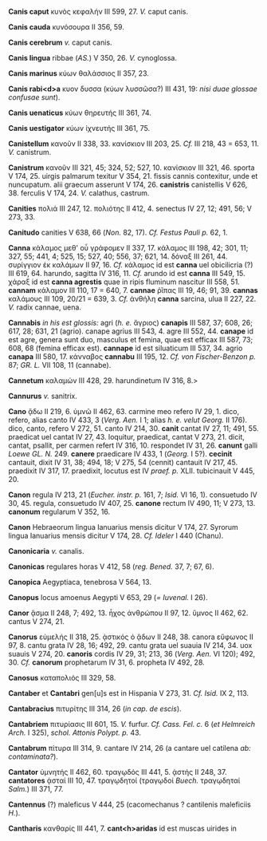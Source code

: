 **Canis caput** κυνὸς κεφαλήν III 599, 27. *V.* caput canis.

**Canis cauda** κυνόσουρα II 356, 59.

**Canis cerebrum** *v.* caput canis.

**Canis lingua** ribbae (*AS.*) V 350, 26. *V.* cynoglossa.

**Canis marinus** κύων θαλάσσιος II 357, 23.

**Canis rabi\<d\>a** κυον δυσσα (κύων λυσσῶσα?) III 431, 19: *nisi*
*duae glossae confusae sunt*).

**Canis uenaticus** κύων θηρευτής III 361, 74.

**Canis uestigator** κύων ἰχνευτής III 361, 75.

**Canistellum** κανοῦν II 338, 33. κανίσκιον III 203, 25. *Cf.* III 218,
43 = 653, 11. *V.* canistrum.

**Canistrum** κανοῦν III 321, 45; 324, 52; 527, 10. κανίσκιον III 321,
46. sporta V 174, 25. uirgis palmarum texitur V 354, 21. fissis cannis
contexitur, unde et nuncupatum. alii graecum asserunt V 174, 26.
**canistris** canistellis V 626, 38. ferculis V 174, 24. *V.* calathus,
castrum.

**Canities** πολιά III 247, 12. πολιότης II 412, 4. senectus IV 27, 12;
491, 56; V 273, 33.

**Canitudo** canities V 638, 66 (*Non.* 82, 17). *Cf. Festus Pauli p.*
62, 1.

**Canna** κάλαμος μεθ' οὗ γράφομεν II 337, 17. κάλαμος III 198, 42; 301,
11; 327, 55; 441, 4; 525, 15; 527, 40; 556, 37; 621, 14. δόναξ III 261,
44. συρίγγιον ἐκ καλάμων II 97, 16. *Cf.* κάλαμος id est **canna** uel
obicilicria (?) III 619, 64. harundo, sagitta IV 316, 11. *Cf.* arundo
id est **canna** III 549, 15. χάραξ id est **canna agrestis** quae in
ripis fluminum nascitur III 558, 51. **cannam** κάλαμον III 110, 17 =
640, 7. **cannae** ῥῖπας III 19, 46; 91, 39. **cannas** καλάμους III
109, 20/21 = 639, 3. *Cf.* ἀνθήλη **canna** sarcina, ulua II 227, 22.
*V.* radix cannae, uena.

**Cannabis** *in his est glossis:* agri (*h. e.* ἄγριος) **canapis** III
587, 37; 608, 26; 617, 28; 631, 21 (agrio). canape agrius III 543, 4.
agre III 552, 44. **canape** id est agre, genera sunt duo, masculus et
femina, quae est efficax III 587, 73; 608, 68 (femina efficax est).
**cannape** id est siluaticum III 537, 34. agrio **canapa** III 580, 17.
κάνναβος **cannabu** III 195, 12. *Cf. von Fischer-Benzon p.* 87; *GR.
L.* VII 108, 11 (cannabe).

**Cannetum** καλαμών III 428, 29. harundinetum IV 316, 8.\>

**Cannurus** *v.* sanitrix.

**Cano** ᾄδω II 219, 6. ὑμνῶ II 462, 63. carmine meo refero IV 29, 1.
dico, refero, alias canto IV 433, 3 (*Verg. Aen.* I 1; aIias *h. e.
velut Georg.* II 176). dico, canto, refero V 272, 51. canto IV 214, 30.
**canit** cantat IV 27, 11; 491, 55. praedicat uel cantat IV 27, 43.
loquitur, praedicat, cantat V 273, 21. dicit, cantat, psallit, per
carmen refert IV 316, 10. respondet IV 31, 26. **canunt** galli *Loewe
GL. N.* 249. **canere** praedicare IV 433, 1 (*Georg.* I 5?).
**cecinit** cantauit, dixit IV 31, 38; 494, 18; V 275, 54 (cennit)
cantauit IV 217, 45. praedixit IV 317, 17. praedixit, locutus est IV
*praef. p.* XLII. tubicinauit V 445, 20.

**Canon** regula IV 213, 21 (*Eucher. instr. p.* 161, 7; *Isid.* VI 16,
1). consuetudo IV 30, 45. regula, consuetudo IV 407, 25. **canone**
rectum IV 490, 11; V 273, 13. **canonum** regularum V 352, 16.

**Canon** Hebraeorum lingua Ianuarius mensis dicitur V 174, 27. Syrorum
lingua Ianuarius mensis dicitur V 174, 28. *Cf. Ideler* I 440 (Chanu).

**Canonicaria** *v.* canalis.

**Canonicas** regulares horas V 412, 58 (*reg. Bened.* 37, 7; 67, 6).

**Canopica** Aegyptiaca, tenebrosa V 564, 13.

**Canopus** locus amoenus Aegypti V 653, 29 (*= Iuvenal.* I 26).

**Canor** ᾄσμα II 248, 7; 492, 13. ἦχος ἀνθρώπου II 97, 12. ὕμνος II
462, 62. cantus V 274, 21.

**Canorus** εὐμελής II 318, 25. ᾀστικός ὁ ᾄδων II 248, 38. canora
εὔφωνος II 97, 8. cantu grata IV 28, 16; 492, 29. cantu grata uel suauia
IV 214, 34. uox suauis V 274, 20. **canoris** cordis IV 29, 31; 213, 36
(*Verg. Aen.* VI 120); 492, 30. *Cf.* **canorum** prophetarum IV 31,
6. propheta IV 492, 28.

**Canosus** καταπολιός III 329, 58.

**Cantaber** et **Cantabri** gen[u]s est in Hispania V 273, 31. *Cf.
Isid.* IX 2, 113.

**Cantabracius** πιτυρίτης III 314, 26 (*in cap. de escis*).

**Cantabriem** πιτυρίασις III 601, 15. *V.* furfur. *Cf. Cass. Fel. c.*
6 (*et Helmreich Arch.* I 325), *schol. Attonis Polypt. p.* 43.

**Cantabrum** πίτυρα III 314, 9. cantare IV 214, 26 (a cantare uel
catilena *ab: contaminata?*).

**Cantator** ὑμνητής II 462, 60. τραγῳδός III 441, 5. ᾀστής II 248, 37.
**cantatores** ᾀσταί III 10, 47. τραγῳδητοί (τραγῳδοί *Buech.*
τραγῳδηταί *Salm.*) III 371, 77.

**Cantennus** (?) maleficus V 444, 25 (cacomechanus ? cantilenis
maleficiis *H.*).

**Cantharis** κανθαρίς III 441, 7. **cant\<h\>aridas** id est muscas
uirides in
